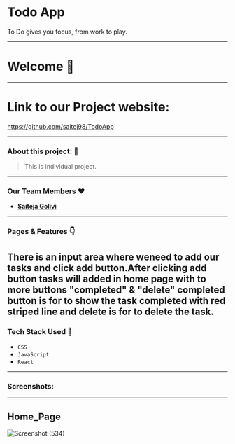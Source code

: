 # Todo App

<p>To Do gives you focus, from work to play.<p/>

---
# Welcome :wave:
---
# Link to our Project website:

https://github.com/saitej98/TodoApp

---

### About this project: :raised_hands:

> This is individual project.

---



### Our Team Members :heart:

- **[Saiteja Golivi](https://github.com/saitej98)**
---

### Pages & Features :point_down:

 There is an input area where weneed to add our tasks and click add button.After clicking add button tasks will added in home page with to more buttons "completed" & "delete"
 completed button is  for to show the task completed with red striped line and delete is for to delete the task.
---



### Tech Stack Used :wrench:

- `CSS`
- `JavaScript`
- `React`

---

### Screenshots:
<hr/>

## Home_Page

![Screenshot (534)](https://user-images.githubusercontent.com/95854153/170911160-db97533e-e0a0-43c2-ac1b-553eedf71d09.png)


